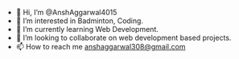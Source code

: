 - 👋 Hi, I’m @AnshAggarwal4015
- 👀 I’m interested in Badminton, Coding.
- 🌱 I’m currently learning Web Development.
- 💞️ I’m looking to collaborate on web development based projects.
- 📫 How to reach me anshaggarwal308@gmail.com

<!---
AnshAggarwal4015/AnshAggarwal4015 is a ✨ special ✨ repository because its `README.md` (this file) appears on your GitHub profile.
You can click the Preview link to take a look at your changes.
--->
